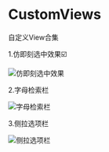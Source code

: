 # CustomViews

自定义View合集

1.仿即刻选中效果☑️

![仿即刻选中效果](https://upload-images.jianshu.io/upload_images/2634235-4a03ccec12a69490.gif?imageMogr2/auto-orient/strip)


2.字母检索栏

![字母检索栏](https://github.com/MrCodeSniper/CustomViews/blob/master/gif/indexbar.gif)


3.侧拉选项栏

![侧拉选项栏](https://github.com/MrCodeSniper/CustomViews/blob/master/gif/swipelayout.gif)
